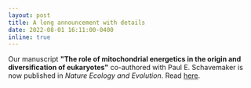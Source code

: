 ```yaml
---
layout: post
title: A long announcement with details
date: 2022-08-01 16:11:00-0400
inline: true
---
```


Our manuscript **"The role of mitochondrial energetics in the origin and diversification of eukaryotes"** co-authored with Paul E. Schavemaker is now published in <i>Nature Ecology and Evolution</i>. Read [here](https://www.nature.com/articles/s41559-022-01833-9).

